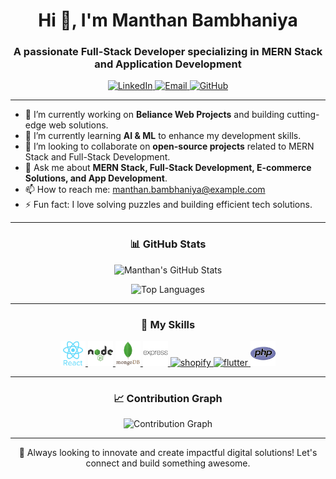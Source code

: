 <!-- Title -->
<h1 align="center">Hi 👋, I'm Manthan Bambhaniya</h1>
<h3 align="center">A passionate Full-Stack Developer specializing in MERN Stack and Application Development</h3>

<!-- Badges/Tech Stack Icons -->
<p align="center">
  <a href="https://www.linkedin.com/in/manthan-bambhaniya-0bb15a269/" target="_blank">
    <img src="https://img.shields.io/badge/LinkedIn-blue?style=for-the-badge&logo=linkedin&logoColor=white" alt="LinkedIn" />
  </a>
  <a href="mailto:manthanbam7@gmail.com">
    <img src="https://img.shields.io/badge/Email-%23D14836?style=for-the-badge&logo=gmail&logoColor=white" alt="Email" />
  </a>
  <a href="https://github.com/manhantan">
    <img src="https://img.shields.io/badge/GitHub-black?style=for-the-badge&logo=github&logoColor=white" alt="GitHub" />
  </a>
</p>

---

<!-- Intro Section -->
- 🔭 I’m currently working on **Beliance Web Projects** and building cutting-edge web solutions.
- 🌱 I’m currently learning **AI & ML** to enhance my development skills.
- 👯 I’m looking to collaborate on **open-source projects** related to MERN Stack and Full-Stack Development.
- 💬 Ask me about **MERN Stack, Full-Stack Development, E-commerce Solutions, and App Development**.
- 📫 How to reach me: [manthan.bambhaniya@example.com](mailto:manthan.bambhaniya@example.com)
- ⚡ Fun fact: I love solving puzzles and building efficient tech solutions.

---

<!-- GitHub Stats -->
<h3 align="center">📊 GitHub Stats</h3>
<p align="center">
  <img src="https://github-readme-stats.vercel.app/api?username=manthanbambhaniya&show_icons=true&theme=tokyonight&count_private=true" alt="Manthan's GitHub Stats" />
</p>

<!-- Most Used Languages -->
<p align="center">
  <img src="https://github-readme-stats.vercel.app/api/top-langs/?username=manthanbambhaniya&layout=compact&theme=tokyonight" alt="Top Languages" />
</p>

---

<!-- Skills Section -->
<h3 align="center">🚀 My Skills</h3>
<p align="center">
  <a href="https://reactjs.org/" target="_blank"> <img src="https://raw.githubusercontent.com/devicons/devicon/master/icons/react/react-original-wordmark.svg" alt="react" width="40" height="40"/> </a>
  <a href="https://nodejs.org" target="_blank"> <img src="https://raw.githubusercontent.com/devicons/devicon/master/icons/nodejs/nodejs-original-wordmark.svg" alt="nodejs" width="40" height="40"/> </a>
  <a href="https://www.mongodb.com/" target="_blank"> <img src="https://raw.githubusercontent.com/devicons/devicon/master/icons/mongodb/mongodb-original-wordmark.svg" alt="mongodb" width="40" height="40"/> </a>
  <a href="https://expressjs.com" target="_blank"> <img src="https://raw.githubusercontent.com/devicons/devicon/master/icons/express/express-original-wordmark.svg" alt="express" width="40" height="40"/> </a>
  <a href="https://www.shopify.com/" target="_blank"> <img src="https://cdn.worldvectorlogo.com/logos/shopify.svg" alt="shopify" width="40" height="40"/> </a>
  <a href="https://flutter.dev/" target="_blank"> <img src="https://www.vectorlogo.zone/logos/flutterio/flutterio-icon.svg" alt="flutter" width="40" height="40"/> </a>
  <a href="https://www.php.net/" target="_blank"> <img src="https://raw.githubusercontent.com/devicons/devicon/master/icons/php/php-original.svg" alt="php" width="40" height="40"/> </a>
</p>

---

<!-- Contribution Graph -->
<h3 align="center">📈 Contribution Graph</h3>
<p align="center">
  <img src="https://activity-graph.herokuapp.com/graph?username=manthanbambhaniya&theme=react-dark" alt="Contribution Graph" />
</p>

---

<!-- Footer Message -->
<p align="center">
  🚀 Always looking to innovate and create impactful digital solutions! Let's connect and build something awesome.
</p>

